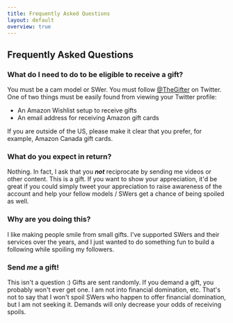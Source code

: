 ```yaml
---
title: Frequently Asked Questions
layout: default
overview: true
---
```


## Frequently Asked Questions

### What do I need to do to be eligible to receive a gift?

You must be a cam model or SWer. You must follow [@TheGifter](https://twitter.com/TheGifter) on Twitter. One of two things must be easily found from viewing your Twitter profile:

* An Amazon Wishlist setup to receive gifts
* An email address for receiving Amazon gift cards

If you are outside of the US, please make it clear that you prefer, for example, Amazon Canada gift cards.

### What do you expect in return?

Nothing. In fact, I ask that you **_not_** reciprocate by sending me videos or other content. This is a gift. If you want to show your appreciation, it'd be great if you could simply tweet your appreciation to raise awareness of the account and help your fellow models / SWers get a chance of being spoiled as well.

### Why are you doing this?

I like making people smile from small gifts. I've supported SWers and their services over the years, and I just wanted to do something fun to build a following while spoiling my followers.

### Send _me_ a gift!

This isn't a question :)  Gifts are sent randomly. If you demand a gift, you probably won't ever get one. I am not into financial domination, etc. That's not to say that I won't spoil SWers who happen to offer financial domination, but I am not seeking it. Demands will only decrease your odds of receiving spoils.
